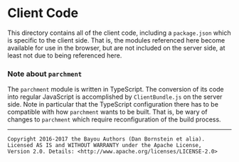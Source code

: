 Client Code
===========

This directory contains all of the client code, including a `package.json`
which is specific to the client side. That is, the modules referenced here
become available for use in the browser, but are not included on the server
side, at least not due to being referenced here.

### Note about `parchment`

The `parchment` module is written in TypeScript. The conversion of its code into
regular JavaScript is accomplished by `ClientBundle.js` on the server side.
Note in particular that the TypeScript configuration there has to be compatible
with how `parchment` wants to be built. That is, be wary of changes to
`parchment` which require reconfiguration of the build process.

- - - - - - - - - -

```
Copyright 2016-2017 the Bayou Authors (Dan Bornstein et alia).
Licensed AS IS and WITHOUT WARRANTY under the Apache License,
Version 2.0. Details: <http://www.apache.org/licenses/LICENSE-2.0>
```
